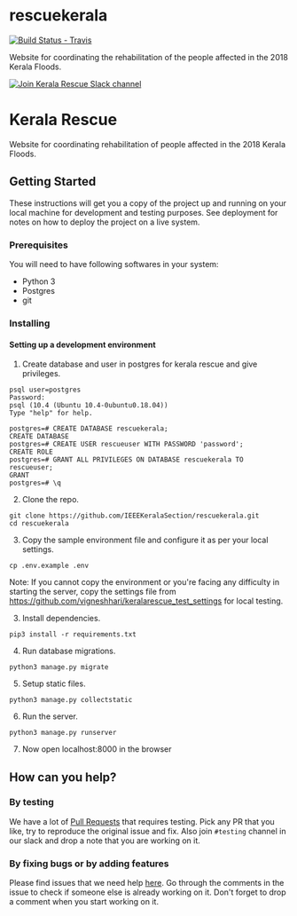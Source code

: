 # rescuekerala

[![Build Status - Travis][0]][1]

Website for coordinating the rehabilitation of the people affected in the 2018 Kerala Floods.

[![Join Kerala Rescue Slack channel](https://i.imgur.com/V7jxjak.png)](http://bit.ly/keralarescueslack)

# Kerala Rescue

Website for coordinating rehabilitation of people affected in the 2018 Kerala Floods.

## Getting Started

These instructions will get you a copy of the project up and running on your local machine for development and testing purposes. See deployment for notes on how to deploy the project on a live system.

### Prerequisites

You will need to have following softwares in your system:

- Python 3
- Postgres
- git

### Installing

#### Setting up a development environment

1. Create database and user in postgres for kerala rescue and give privileges.

```
psql user=postgres
Password:
psql (10.4 (Ubuntu 10.4-0ubuntu0.18.04))
Type "help" for help.

postgres=# CREATE DATABASE rescuekerala;
CREATE DATABASE
postgres=# CREATE USER rescueuser WITH PASSWORD 'password';
CREATE ROLE
postgres=# GRANT ALL PRIVILEGES ON DATABASE rescuekerala TO rescueuser;
GRANT
postgres=# \q

```

2. Clone the repo.
```
git clone https://github.com/IEEEKeralaSection/rescuekerala.git
cd rescuekerala
```

3. Copy the sample environment file and configure it as per your local settings.

```
cp .env.example .env
```

Note: If you cannot copy the environment or you're facing any difficulty in starting the server, copy the settings file from
https://github.com/vigneshhari/keralarescue_test_settings for local testing.

3. Install dependencies.

```
pip3 install -r requirements.txt
```

4. Run database migrations.

```
python3 manage.py migrate
```

5. Setup static files.
```
python3 manage.py collectstatic
```


6. Run the server.

```
python3 manage.py runserver
```
7. Now open localhost:8000 in the browser

## How can you help?

### By testing

We have a lot of [Pull Requests](https://github.com/IEEEKeralaSection/rescuekerala/pulls) that requires testing. Pick any PR that you like, try to reproduce the original issue and fix. Also join `#testing` channel in our slack and drop a note that you
are working on it.

### By fixing bugs or by adding features

Please find issues that we need help [here](https://github.com/IEEEKeralaSection/rescuekerala/issues?q=is%3Aissue+is%3Aopen+label%3A%22help+wanted%22). Go through the comments in the issue to check if someone else is already working on it. Don't forget to drop a comment when you start working on it.

[0]: https://travis-ci.org/IEEEKeralaSection/rescuekerala.svg?branch=master
[1]: https://travis-ci.org/IEEEKeralaSection/rescuekerala
